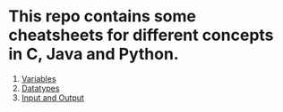# This repo contains some cheatsheets for different concepts in C, Java and Python.

1. [Variables](/HTML/variables.html)
2. [Datatypes](/HTML/datatypes.html)
3. [Input and Output](/HTML/inout.html)
